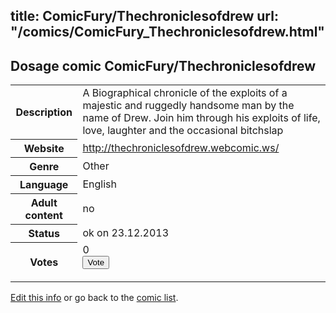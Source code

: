 title: ComicFury/Thechroniclesofdrew
url: "/comics/ComicFury_Thechroniclesofdrew.html"
---
Dosage comic ComicFury/Thechroniclesofdrew
-----------------------------------------

<p id="msg"></p>
<script type="text/javascript">
if (window.location.search === '?edit_info_mail=sent_ok') {
  var elem = document.getElementById("msg");
  elem.innerHTML = 'Edited information sucessfully sent for review, which is usually done daily. Thanks!';
  elem.className = 'ok';
}
</script>
<table class="comicinfo">
<tr>
<th>Description</th><td>A Biographical chronicle of the exploits of a majestic and ruggedly handsome man by the name of Drew. Join him through his exploits of life, love, laughter and the occasional bitchslap</td>
</tr>
<tr>
<th>Website</th><td><a href="http://thechroniclesofdrew.webcomic.ws/">http://thechroniclesofdrew.webcomic.ws/</a></td>
</tr>
<tr>
<th>Genre</th><td>Other</td>
</tr>
<tr>
<th>Language</th><td>English</td>
</tr>
<tr>
<th>Adult content</th><td>no</td>
</tr>
<tr>
<th>Status</th><td>ok on 23.12.2013</td>
</tr>
<tr>
<th>Votes</th><td>0
<form action="http://gaecounter.appspot.com/count/" method="POST">
<input name="name" type="hidden" value="ComicFury_Thechroniclesofdrew"/>
<input name="uid" type="hidden" id="voteuid" value=""/>
<input type="submit" value="Vote"/>
</form>
</td>
</tr>
</table>
<script type="text/javascript">
var ua = navigator.userAgent;
document.getElementById("voteuid").value = ua.replace(/[^a-zA-Z0-9\._:]/g , "_");;
</script>

[Edit this info](ComicFury_Thechroniclesofdrew_edit.html) or go back to the [comic list](../comic-index.html).
